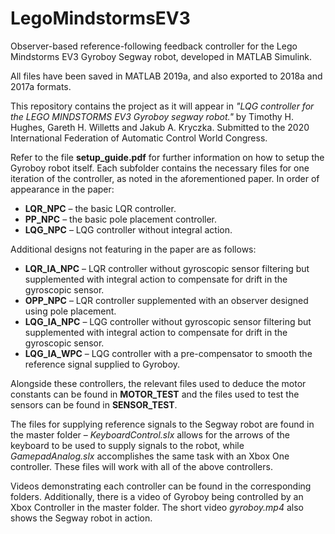 # LegoMindstormsEV3
Observer-based reference-following feedback controller for the Lego Mindstorms EV3 Gyroboy Segway robot, developed in MATLAB Simulink.

All files have been saved in MATLAB 2019a, and also exported to 2018a and 2017a formats.

This repository contains the project as it will appear in *"LQG controller for the LEGO MINDSTORMS EV3 Gyroboy segway robot."* by Timothy H. Hughes, Gareth H. Willetts and Jakub A. Kryczka. Submitted to the 2020 International Federation of Automatic Control World Congress.

Refer to the file **setup_guide.pdf** for further information on how to setup the Gyroboy robot itself. Each subfolder contains the necessary files for one iteration of the controller, as noted in the aforementioned paper. In order of appearance in the paper:

*	**LQR_NPC** – the basic LQR controller.
*	**PP_NPC** – the basic pole placement controller.
*	**LQG_NPC** – LQG controller without integral action.

Additional designs not featuring in the paper are as follows:
* **LQR_IA_NPC** – LQR controller without gyroscopic sensor filtering but supplemented with integral action to compensate for drift in the gyroscopic sensor.
*	**OPP_NPC** – LQR controller supplemented with an observer designed using pole placement.
*	**LQG_IA_NPC** – LQG controller without gyroscopic sensor filtering but supplemented with integral action to compensate for drift in the gyroscopic sensor.
*	**LQG_IA_WPC** – LQG controller with a pre-compensator to smooth the reference signal supplied to Gyroboy.

Alongside these controllers, the relevant files used to deduce the motor constants can be found in **MOTOR_TEST** and the files used to test the sensors can be found in **SENSOR_TEST**.

The files for supplying reference signals to the Segway robot are found in the master folder – *KeyboardControl.slx* allows for the arrows of the keyboard to be used to supply signals to the robot, while *GamepadAnalog.slx* accomplishes the same task with an Xbox One controller. These files will work with all of the above controllers.

Videos demonstrating each controller can be found in the corresponding folders. Additionally, there is a video of Gyroboy being controlled by an Xbox Controller in the master folder. The short video *gyroboy.mp4* also shows the Segway robot in action.
